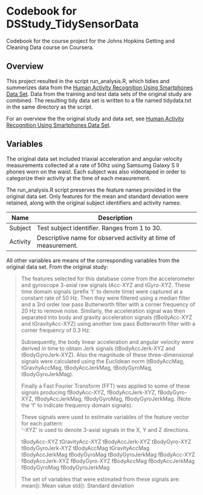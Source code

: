 # Codebook for DSStudy_TidySensorData
Codebook for the course project for the Johns Hopkins Getting and Cleaning Data course on Coursera.

## Overview

This project resulted in the script run_analysis.R, which tidies and summerizes data from the [Human Activity Recognition Using Smartphones Data Set](http://archive.ics.uci.edu/ml/datasets/Human+Activity+Recognition+Using+Smartphones).  Data from the training and test data sets of the original study are combined.  The resulting tidy data set is written to a file named tidydata.txt in the same directory as the script.

For an overview the the original study and data set, see [Human Activity Recognition Using Smartphones Data Set](http://archive.ics.uci.edu/ml/datasets/Human+Activity+Recognition+Using+Smartphones).

## Variables

The original data set included triaxial acceleration and angular velocity measurements collected at a rate of 50hz using Samsumg Galaxy S II phones worn on the waist.  Each subject was also videotaped in order to categorize their activity at the time of each measurement.

The run_analysis.R script preserves the feature names provided in the original data set.  Only features for the mean and standard deviation were retained, along with the original subject identifiers and activity names:

Name | Description
---- | -----------
Subject | Test subject identifier.  Ranges from 1 to 30.
Activity | Descriptive name for observed activity at time of measurement.

All other variables are means of the corresponding variables from the original data set.  From the original study:

> The features selected for this database come from the accelerometer and gyroscope 3-axial raw signals tAcc-XYZ and tGyro-XYZ. These time domain signals (prefix 't' to denote time) were captured at a constant rate of 50 Hz. Then they were filtered using a median filter and a 3rd order low pass Butterworth filter with a corner frequency of 20 Hz to remove noise. Similarly, the acceleration signal was then separated into body and gravity acceleration signals (tBodyAcc-XYZ and tGravityAcc-XYZ) using another low pass Butterworth filter with a corner frequency of 0.3 Hz.
> 
> Subsequently, the body linear acceleration and angular velocity were derived in time to obtain Jerk signals (tBodyAccJerk-XYZ and tBodyGyroJerk-XYZ). Also the magnitude of these three-dimensional signals were calculated using the Euclidean norm (tBodyAccMag, tGravityAccMag, tBodyAccJerkMag, tBodyGyroMag, tBodyGyroJerkMag). 
> 
> Finally a Fast Fourier Transform (FFT) was applied to some of these signals producing fBodyAcc-XYZ, fBodyAccJerk-XYZ, fBodyGyro-XYZ, fBodyAccJerkMag, fBodyGyroMag, fBodyGyroJerkMag. (Note the 'f' to indicate frequency domain signals). 
> 
> These signals were used to estimate variables of the feature vector for each pattern:  
> '-XYZ' is used to denote 3-axial signals in the X, Y and Z directions.
> 
> tBodyAcc-XYZ
> tGravityAcc-XYZ
> tBodyAccJerk-XYZ
> tBodyGyro-XYZ
> tBodyGyroJerk-XYZ
> tBodyAccMag
> tGravityAccMag
> tBodyAccJerkMag
> tBodyGyroMag
> tBodyGyroJerkMag
> fBodyAcc-XYZ
> fBodyAccJerk-XYZ
> fBodyGyro-XYZ
> fBodyAccMag
> fBodyAccJerkMag
> fBodyGyroMag 
> fBodyGyroJerkMag
>
> The set of variables that were estimated from these signals are: 
> mean(): Mean value
> std(): Standard deviation


